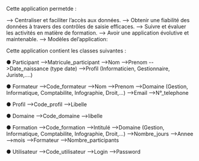 Cette application permetde :

--> Centraliser et faciliter l’accès aux données.
--> Obtenir une fiabilité des données à travers des contrôles de saisie efficaces.
--> Suivre et évaluer les activités en matière de formation.
--> Avoir une application évolutive et maintenable.
--> Modèles del’application:


Cette application contient les classes suivantes :

● Participant
-->Matricule_participant
-->Nom
-->Prenom
-->Date_naissance (type date)
-->Profil (Informaticien, Gestionnaire, Juriste,….)

● Formateur
-->Code_formateur
-->Nom
-->Prenom
-->Domaine (Gestion, Informatique, Comptabilite, Infographie, Droit,…)
-->Email
-->N°_telephone

● Profil
-->Code_profil
-->Libelle

● Domaine
-->Code_domaine
-->libelle

● Formation
-->Code_formation
-->Intitulé
-->Domaine (Gestion, Informatique, Comptabilite, Infographie, Droit,…)
-->Nombre_jours
-->Annee
-->mois
-->Formateur
-->Nombre_participants

● Utilisateur
-->Code_utilisateur
-->Login
-->Password